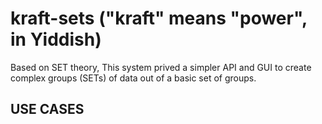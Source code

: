 # kraft-sets ("kraft" means "power", in Yiddish)
Based on SET theory, This system prived a simpler API and GUI to create complex groups (SETs) of data out of a basic set of groups.

## USE CASES

